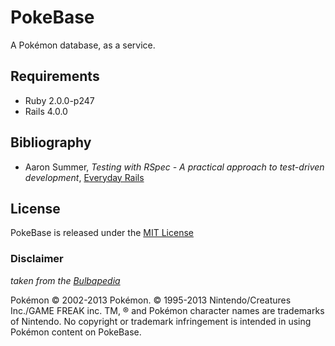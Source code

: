 PokeBase
========

A Pokémon database, as a service.


## Requirements

* Ruby 2.0.0-p247
* Rails 4.0.0


## Bibliography

* Aaron Summer, _Testing with RSpec - A practical approach to test-driven development_, [Everyday Rails](http://everydayrails.com)


## License

PokeBase is released under the [MIT License](http://www.opensource.org/licenses/MIT)

### Disclaimer

_taken from the [Bulbapedia](http://bulbapedia.bulbagarden.net/wiki/Bulbapedia:Copyrights)_

Pokémon &copy; 2002-2013 Pokémon. &copy; 1995-2013 Nintendo/Creatures Inc./GAME FREAK inc. TM, &reg; and Pokémon character names are trademarks of Nintendo.
No copyright or trademark infringement is intended in using Pokémon content on PokeBase.

